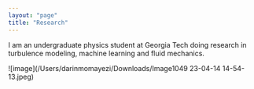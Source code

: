 ```yaml
---
layout: "page"
title: "Research"
---
```


I am an undergraduate physics student at Georgia Tech doing research in turbulence modeling, machine learning and fluid mechanics.

![image](/Users/darinmomayezi/Downloads/Image1049 23-04-14 14-54-13.jpeg)
